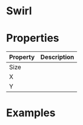 # Swirl


# Properties


| Property | Description| 
| -------- | -----------|
| Size |  |
| X |  |
| Y |  |




# Examples

